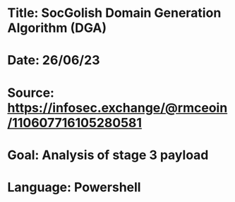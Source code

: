 # Title: SocGolish Domain Generation Algorithm (DGA)
# Date: 26/06/23
# Source: https://infosec.exchange/@rmceoin/110607716105280581
# Goal: Analysis of stage 3 payload 
# Language: Powershell






